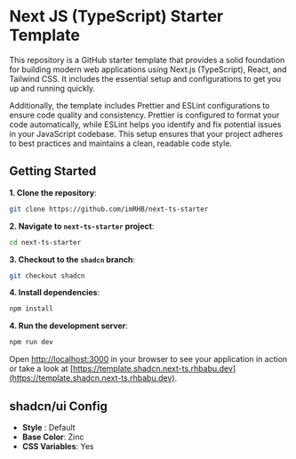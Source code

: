 # Next JS (TypeScript) Starter Template

This repository is a GitHub starter template that provides a solid foundation for building modern web applications using Next.js (TypeScript), React, and Tailwind CSS. It includes the essential setup and configurations to get you up and running quickly.

Additionally, the template includes Prettier and ESLint configurations to ensure code quality and consistency. Prettier is configured to format your code automatically, while ESLint helps you identify and fix potential issues in your JavaScript codebase. This setup ensures that your project adheres to best practices and maintains a clean, readable code style.

## Getting Started

**1. Clone the repository**:

```bash
git clone https://github.com/imRHB/next-ts-starter
```

**2. Navigate to `next-ts-starter` project**:

```bash
cd next-ts-starter
```

**3. Checkout to the `shadcn` branch**:

```bash
git checkout shadcn
```

**4. Install dependencies**:

```bash
npm install
```

**4. Run the development server**:

```bash
npm run dev
```

Open [http://localhost:3000](http://localhost:3000) in your browser to see your application in action or take a look at [https://template.shadcn.next-ts.rhbabu.dev](https://template.shadcn.next-ts.rhbabu.dev).

## shadcn/ui Config

-   **Style** : Default
-   **Base Color**: Zinc
-   **CSS Variables**: Yes
